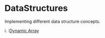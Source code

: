 # DataStructures
  Implementing different data structure concepts.

i. :[Dynamic Array](https://github.com/irshedahamed/DataStructures/blob/master/com/irshed/ds/DynamicArray.java)
